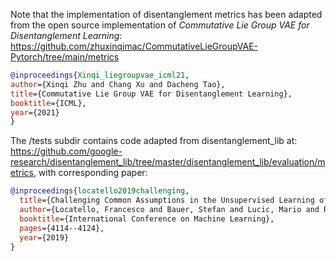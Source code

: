 Note that the implementation of disentanglement metrics has been adapted from the open source implementation of <i>Commutative Lie Group VAE for Disentanglement Learning</i>: https://github.com/zhuxinqimac/CommutativeLieGroupVAE-Pytorch/tree/main/metrics 

```bibtex
@inproceedings{Xinqi_liegroupvae_icml21,
author={Xinqi Zhu and Chang Xu and Dacheng Tao},
title={Commutative Lie Group VAE for Disentanglement Learning},
booktitle={ICML},
year={2021}
}
```

The /tests subdir contains code adapted from disentanglement_lib at: https://github.com/google-research/disentanglement_lib/tree/master/disentanglement_lib/evaluation/metrics, with corresponding paper: 

```bibtex
@inproceedings{locatello2019challenging,
  title={Challenging Common Assumptions in the Unsupervised Learning of Disentangled Representations},
  author={Locatello, Francesco and Bauer, Stefan and Lucic, Mario and Raetsch, Gunnar and Gelly, Sylvain and Sch{\"o}lkopf, Bernhard and Bachem, Olivier},
  booktitle={International Conference on Machine Learning},
  pages={4114--4124},
  year={2019}
}
```